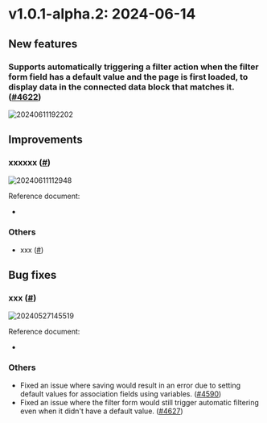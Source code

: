 # v1.0.1-alpha.2: 2024-06-14

## New features

### Supports automatically triggering a filter action when the filter form field has a default value and the page is first loaded, to display data in the connected data block that matches it. (<a href="https://github.com/nocobase/nocobase/pull/4622" target="_blank">#4622</a>)

![20240611192202](https://nocobase-docs.oss-cn-beijing.aliyuncs.com/20240611192202.gif)

## Improvements

### xxxxxx (<a href="" target="_blank">#</a>)

![20240611112948](https://static-docs.nocobase.com/20240611112948.png)

Reference document:

- []()

### Others

- xxx (<a href="" target="_blank">#</a>)

## Bug fixes

### xxx (<a href="" target="_blank">#</a>)

![20240527145519](https://static-docs.nocobase.com/20240527145519.png)

Reference document:

- []()

### Others

- Fixed an issue where saving would result in an error due to setting default values for association fields using variables. (<a href="https://github.com/nocobase/nocobase/pull/4590" target="_blank">#4590</a>)
- Fixed an issue where the filter form would still trigger automatic filtering even when it didn't have a default value. (<a href="https://github.com/nocobase/nocobase/pull/4627" target="_blank">#4627</a>)
